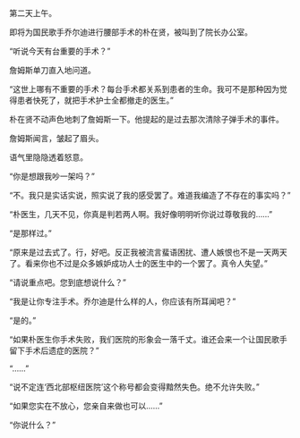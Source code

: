 第二天上午。

即将为国民歌手乔尔迪进行腰部手术的朴在贤，被叫到了院长办公室。

“听说今天有台重要的手术？”

詹姆斯单刀直入地问道。

“这世上哪有不重要的手术？每台手术都关系到患者的生命。我可不是那种因为觉得患者快死了，就把手术护士全都撤走的医生。”

朴在贤不动声色地刺了詹姆斯一下。他提起的是过去那次清除子弹手术的事件。

詹姆斯闻言，皱起了眉头。

语气里隐隐透着怒意。

“你是想跟我吵一架吗？”

“不。我只是实话实说，照实说了我的感受罢了。难道我编造了不存在的事实吗？”

“朴医生，几天不见，你真是判若两人啊。我好像明明听你说过尊敬我的……”

“是那样过。”

“原来是过去式了。行，好吧。反正我被流言蜚语困扰、遭人嫉恨也不是一天两天了。看来你也不过是众多嫉妒成功人士的医生中的一个罢了。真令人失望。”

“请说重点吧。您到底想说什么？”

“我是让你专注手术。乔尔迪是什么样的人，你应该有所耳闻吧？”

“是的。”

“如果朴医生你手术失败，我们医院的形象会一落千丈。谁还会来一个让国民歌手留下手术后遗症的医院？”

“……”

“说不定连‘西北部枢纽医院’这个称号都会变得黯然失色。绝不允许失败。”

“如果您实在不放心，您亲自来做也可以……”

“你说什么？”